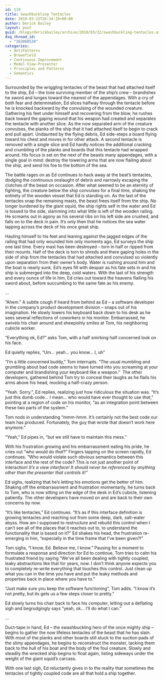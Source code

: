 ```yaml
---
id: 119
title: Swashbuckling Tentacles
date: 2010-03-22T16:34:19+00:00
author: Derick Bailey
layout: post
guid: /blogs/derickbailey/archive/2010/03/22/swashbuckling-tentacles.aspx
dsq_thread_id:
  - "262068520"
categories:
  - AntiPatterns
  - Brownfield
  - Continuous Improvement
  - Model-View-Presenter
  - Principles and Patterns
  - Semantics
---
```

Surrounded by the wriggling tentacles of the beast that had attached itself to the ship, Ed – the lone surviving member of the ship’s crew – brandishes he sword and lunges toward the nearest of the appendages. With a cry of both fear and determination, Ed slices halfway through the tentacle before he is knocked backward by the convulsing of the wounded creature. Gathering his feet under himself and recovering from the blow, he rushes back toward the gaping wound that his weapon had created and separates the tentacle with another slice. As the now separated arm of the creature convulses, the planks of the ship that it had attached itself to begin to crack and pull apart. Undaunted by the flying debris, Ed side-steps a board flying toward his chest and moves in for other attack. A second tentacle is removed with a single slice and Ed hardly notices the additional cracking and crumbling of the planks and boards that this tentacle had wrapped around. His focus is set on the next of the beasts many appendages, with a single goal in mind: destroy the towering arms that are now flailing about the ship, and send his foe to the bottom of the sea.

The battle rages on as Ed continues to hack away at the beat’s tentacles, dodging the continuous onslaught of debris and narrowly escaping the clutches of the beast on occasion. After what seemed to be an eternity of fighting, the creature below the ship convulses for a final time, shaking the entirety of the wooden vessel that Ed is standing on. As the last of the tentacles snap the remaining masts, the beast frees itself from the ship. No longer burdened by the giant squid, the ship rights self in the water and Ed is tossed to the side, slamming into what little is left of the wooden railing. He screams out in agony as his several ribs on his left side are crushed, and falls on to the deck in pain. It’s only then that he notices the sea water lapping across the deck of his once great ship.

Hauling himself to his feet and leaning against the jagged edges of the railing that had only wounded him only moments ago, Ed surveys the ship one last time. Every mast has been destroyed – torn in half or ripped from their mounts. Half of the deck is torn to shreds and there gaping holes in the side of ship from the tentacles that had attached and convulsed so violently upon separation from their owner’s body. Water is rushing around him and the boat is nearly sunk. Ed’s eyes fill with despair as his fate sets in and his ship is submerged into the deep, cold waters. With the last of his strength and every ounce of life in him, Ed cries out toward the heavens flailing his sword about, before succumbing to the same fate as his enemy.

&#8230;

“Ahem.” A subtle cough if heard from behind as Ed – a software developer in the company’s product development division – snaps out of his imagination. He slowly lowers his keyboard back down to his desk as he sees several reflections of coworkers in his monitor. Embarrassed, he swivels his chair around and sheepishly smiles at Tom, his neighboring cubicle worker.

“Everything ok, Ed?” asks Tom, with a half smirking half concerned look on his face.

Ed quietly replies, “Um… yeah… you know… I, uh”

“I’m a little concerned buddy,” Tom interrupts. “The usual mumbling and grumbling about bad code seems to have turned into you screaming at your computer and brandishing your keyboard like a weapon.”&#160; The other developers, gathered behind Tom try to conceal their laughs as he flails his arms above his head, mocking a half-crazy person.

“Yeah. Sorry.”, Ed replies, realizing just how ridiculous the situation was. “It’s just this dumb code… I mean… who would have ever thought to use _that_,” pointing at a region of code on his monitor, “as an integration point between these two parts of the system.”

Tom nods in understanding “mmm-hmm. It’s certainly not the best code our team has produced. Fortunately, the guy that wrote that doesn’t work here anymore.”

“Yeah,” Ed pipes in, “but we still have to maintain this mess.” 

With his frustration growing and his embarrassment eating his pride, he cries out “who would do _that_?” Fingers tapping on the screen rapidly, Ed continues. ”Who would violate such obvious semantics between this interface and the rest of the code? This is not just another point of interaction! _It’s a view interface! It should never be referenced by anything other than the presenter that controls it!”_

Ed sighs, realizing that he’s letting his emotions get the better of him. Shaking off the embarrassment and frustration momentarily, he turns back to Tom, who is now sitting on the edge of the desk in Ed’s cubicle, listening patiently. The other developers have moved on and are back to their own concerns by now.

“It’s like tentacles,” Ed continues. “It’s as if this interface definition is growing tentacles and reaching out from some deep, dark, salt-water abyss. How am I supposed to restructure and rebuild this control when I can’t see all of the places that it reaches out to, to understand the functionality that is based on it?” Ed shakes his head, the frustration re-emerging in him, “especially in the time frame that I’ve been given?!”

Tom sighs, “I know, Ed. Believe me, I know.” Pausing for a moment to formulate a response and direction for Ed to continue, Tom tries to calm his frustrated friend by saying “We’ve all been dealing with tightly coupled, leaky abstractions like that for years, now. I don’t think anyone expects you to completely re-write everything that touches this control. Just clean up what you can in the time you have and put the leaky methods and properties back in place where you have to.” 

“Just make sure you keep the software functioning“, Tom adds. “I know it’s not pretty, but its gets us a few steps closer to pretty.”

Ed slowly turns his chair back to face his computer, letting out a deflating sigh and begrudgingly says “yeah, ok… I’ll do what I can.”

&#8230;

Duct-tape in hand, Ed – the swashbuckling hero of the once mighty ship – begins to gather the now lifeless tentacles of the beast that he has slain. With most of the planks and other boards still stuck to the suction pads of the slimy appendages, he begins to reconstruct the monster, tacking them back to the hull of his boat and the body of the foul creature. Slowly and steadily the wrecked ship begins to float again, listing sideways under the weight of the giant squid’s carcass. 

With one last sigh, Ed reluctantly gives in to the reality that sometimes the tentacles of tightly coupled code are all that hold a ship together.